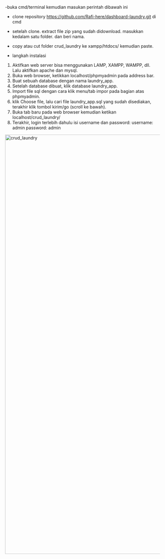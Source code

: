 -buka cmd/terminal kemudian masukan perintah dibawah ini
- clone repository https://github.com/Rafi-here/dashboard-laundry.git di cmd
- setelah clone. extract file zip yang sudah didownload. masukkan kedalam satu folder. dan beri nama.
- copy atau cut folder crud_laundry ke xampp/htdocs/ kemudian paste.

- langkah instalasi
1. Aktifkan web server bisa menggunakan LAMP, XAMPP, WAMPP, dll. Lalu aktifkan apache dan mysql.
2. Buka web browser, ketikkan localhost/phpmyadmin pada address bar.
3. Buat sebuah database dengan nama laundry_app.
4. Setelah database dibuat, klik database laundry_app.
5. Import file sql dengan cara klik menu/tab impor pada bagian atas phpmyadmin.
6. klik Choose file, lalu cari file laundry_app.sql yang sudah disediakan, terakhir klik tombol kirim/go (scroll ke bawah).
7. Buka tab baru pada web browser kemudian ketikan localhost/crud_laundry/
8. Terakhir, login terlebih dahulu isi username dan password:
   username: admin
   password: admin
<img width="768" height="1366" alt="crud_laundry" src="https://github.com/user-attachments/assets/e9c9cd75-1de1-47f6-a734-d27e0211d82e" />
